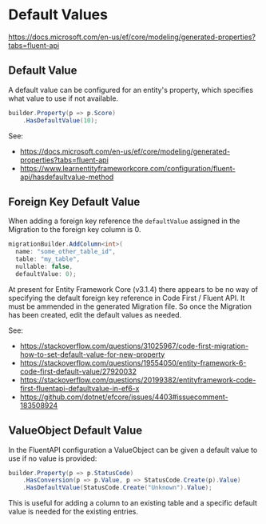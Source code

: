 # Default Values

https://docs.microsoft.com/en-us/ef/core/modeling/generated-properties?tabs=fluent-api

## Default Value
A default value can be configured for an entity's property, which specifies what value to use if not available.
```C#
builder.Property(p => p.Score)
    .HasDefaultValue(10);
```

See:
 - https://docs.microsoft.com/en-us/ef/core/modeling/generated-properties?tabs=fluent-api
 - https://www.learnentityframeworkcore.com/configuration/fluent-api/hasdefaultvalue-method


## Foreign Key Default Value
When adding a foreign key reference the `defaultValue` assigned in the Migration to the foreign key column is 0.
```C#
migrationBuilder.AddColumn<int>(
  name: "some_other_table_id",
  table: "my_table",
  nullable: false,
  defaultValue: 0);
```

At present for Entity Framework Core (v3.1.4) there appears to be no way of specifying the default foreign key reference in Code First / Fluent API.
It must be ammended in the generated Migration file. So once the Migration has been created, edit the default values as needed.

See:
 - https://stackoverflow.com/questions/31025967/code-first-migration-how-to-set-default-value-for-new-property
 - https://stackoverflow.com/questions/19554050/entity-framework-6-code-first-default-value/27920032
 - https://stackoverflow.com/questions/20199382/entityframework-code-first-fluentapi-defaultvalue-in-ef6-x
 - https://github.com/dotnet/efcore/issues/4403#issuecomment-183508924

## ValueObject Default Value
In the FluentAPI configuration a ValueObject can be given a default value to use if no value is provided:
```C#
builder.Property(p => p.StatusCode)
    .HasConversion(p => p.Value, p => StatusCode.Create(p).Value)
    .HasDefaultValue(StatusCode.Create("Unknown").Value);
```
This is useful for adding a column to an existing table and a specific default value is needed for the existing entries.
